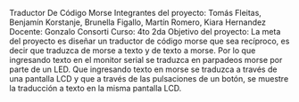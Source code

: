 Traductor De Código Morse
Integrantes del proyecto: Tomás Fleitas, Benjamín Korstanje, Brunella Figallo, Martín Romero, Kiara Hernandez
Docente: Gonzalo Consorti
Curso: 4to 2da
Objetivo del proyecto:
La meta del proyecto es diseñar un traductor de código morse que sea recíproco, es decir que traduzca de morse a texto y de texto a morse. Por lo que ingresando texto en el monitor serial se traduzca en parpadeos morse por parte de un LED. Que ingresando texto en morse se traduzca a través de una pantalla LCD y que a través de las pulsaciones de un botón, se muestre la traducción a texto en la misma pantalla LCD.
